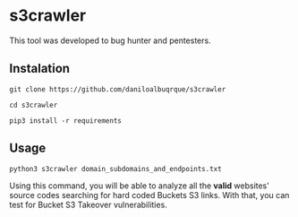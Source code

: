 # s3crawler

This tool was developed to bug hunter and pentesters.

## Instalation

```git clone https://github.com/daniloalbuqrque/s3crawler```

```cd s3crawler```

```pip3 install -r requirements```

## Usage

```python3 s3crawler domain_subdomains_and_endpoints.txt```

Using this command, you will be able to analyze all the **valid** websites' source codes searching for hard coded Buckets S3 links. With that, you can test for Bucket S3 Takeover vulnerabilities.
